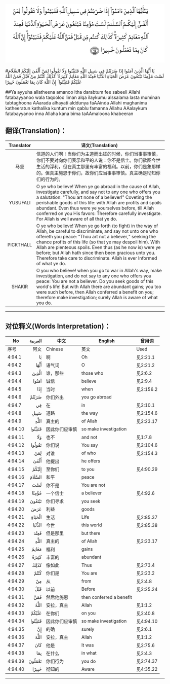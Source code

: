![004:094](images/004_094.gif)

#يَا أَيُّهَا الَّذِينَ آمَنُوا إِذَا ضَرَبْتُمْ فِي سَبِيلِ اللَّهِ فَتَبَيَّنُوا وَلَا تَقُولُوا لِمَنْ أَلْقَىٰ إِلَيْكُمُ السَّلَامَ لَسْتَ مُؤْمِنًا تَبْتَغُونَ عَرَضَ الْحَيَاةِ الدُّنْيَا فَعِنْدَ اللَّهِ مَغَانِمُ كَثِيرَةٌ ۚ كَذَٰلِكَ كُنْتُمْ مِنْ قَبْلُ فَمَنَّ اللَّهُ عَلَيْكُمْ فَتَبَيَّنُوا ۚ إِنَّ اللَّهَ كَانَ بِمَا تَعْمَلُونَ خَبِيرًا 

##Ya ayyuha allatheena amanoo itha darabtum fee sabeeli Allahi fatabayyanoo wala taqooloo liman alqa ilaykumu alssalama lasta muminan tabtaghoona AAarada alhayati alddunya faAAinda Allahi maghanimu katheeratun kathalika kuntum min qablu famanna Allahu AAalaykum fatabayyanoo inna Allaha kana bima taAAmaloona khabeeran 

## 翻译(Translation)：

| Translator | 译文(Translation)                                            |
| :--------: | ------------------------------------------------------------ |
|    马坚    | 信道的人们啊！当你们为主道而出征的时候，你们当事事审慎，你们不要对向你们表示和平的人说：你不是信士。你们欲图今世生活的浮利，但在真主那里有丰富的福利。以前，你们是象那样的。但真主施恩于你们，故你们应当事事审慎。真主确是彻知你们的行为的。 |
|  YUSUFALI  | O ye who believe! When ye go abroad in the cause of Allah, investigate carefully, and say not to any one who offers you a salutation: "Thou art none of a believer!" Coveting the perishable goods of this life: with Allah are profits and spoils abundant. Even thus were ye yourselves before, till Allah conferred on you His favors: Therefore carefully investigate. For Allah is well aware of all that ye do. |
| PICKTHALL  | O ye who believe! When ye go forth (to fight) in the way of Allah, be careful to discriminate, and say not unto one who offereth you peace: "Thou art not a believer," seeking the chance profits of this life (so that ye may despoil him). With Allah are plenteous spoils. Even thus (as he now is) were ye before; but Allah hath since then been gracious unto you. Therefore take care to discriminate. Allah is ever Informed of what ye do. |
|   SHAKIR   | O you who believe! when you go to war in Allah's way, make investigation, and do not say to any one who offers you peace: You are not a believer. Do you seek goods of this world's life! But with Allah there are abundant gains; you too were such before, then Allah conferred a benefit on you; therefore make investigation; surely Allah is aware of what you do. |

---

## 对位释义(Words Interpretation)：

| No   | العربية | 中文    | English | 曾用词 |
| ---- | ------: | ------- | ------- | ------ |
| 序号 |    阿文 | Chinese | 英文    | Used   |
| 4:94.1  | يَا      | 啊             | Oh                       | 见2:21.1  |
| 4:94.2  | أَيُّهَا    | 语气词         | O                        | 见2:21.2  |
| 4:94.3  | الَّذِينَ   | 谁，那些       | those who                | 见2:6.2   |
| 4:94.4  | آمَنُوا   | 诚信           | believe                  | 见2:9.4   |
| 4:94.5  | إِذَا     | 当时           | when                     | 见2:156.2 |
| 4:94.6  | ضَرَبْتُمْ   | 你们外出       | you go abroad            |           |
| 4:94.7  | فِي      | 在             | in                       | 见2:10.1  |
| 4:94.8  | سَبِيلِ    | 道路           | the way                  | 见2:154.6 |
| 4:94.9  | اللَّهِ    | 真主的         | of Allah                 | 见2:23.17 |
| 4:94.10 | فَتَبَيَّنُوا | 因此你们应审慎 | so make investigation    |           |
| 4:94.11 | وَلَا     | 也不           | and not                  | 见1:7.8   |
| 4:94.12 | تَقُولُوا  | 你们说         | You say                  | 见2:104.6 |
| 4:94.13 | لِمَنْ     | 对谁           | of who                   | 见2:154.3 |
| 4:94.14 | أَلْقَىٰ    | 他提出         | he offers                |           |
| 4:94.15 | إِلَيْكُمُ   | 至你们         | to you                   | 见4:90.29 |
| 4:94.16 | السَّلَامَ  | 和平           | peace                    |           |
| 4:94.17 | لَسْتَ     | 你不是         | You are not              |           |
| 4:94.18 | مُؤْمِنًا   | 一个信士       | a believer               | 见4:92.6  |
| 4:94.19 | تَبْتَغُونَ  | 你们寻求       | you seek                 |           |
| 4:94.20 | عَرَضَ     | 利益           | goods                    |           |
| 4:94.21 | الْحَيَاةِ  | 生活           | Life                     | 见2:85.37 |
| 4:94.22 | الدُّنْيَا  | 今世           | this world               | 见2:85.38 |
| 4:94.23 | فَعِنْدَ    | 但是那里       | but there                |           |
| 4:94.24 | اللَّهِ    | 真主的         | of Allah                 | 见2:23.17 |
| 4:94.25 | مَغَانِمُ   | 福利           | gains                    |           |
| 4:94.26 | كَثِيرَةٌ   | 丰富的         | abundant                 |           |
| 4:94.27 | كَذَٰلِكَ    | 像如此         | Thus                     | 见2:73.4  |
| 4:94.28 | كُنْتُمْ    | 你们是         | You are                  | 见2:23.2  |
| 4:94.29 | مِنْ      | 从             | from                     | 见2:4.8   |
| 4:94.30 | قَبْلُ     | 以前           | Before                   | 见2:25.24 |
| 4:94.31 | فَمَنَّ     | 然后他施恩     | then conferred a benefit |           |
| 4:94.32 | اللَّهُ    | 安拉，真主     | Allah                    | 见1:1.2   |
| 4:94.33 | عَلَيْكُمْ   | 在你们         | on you                   | 见2:40.8  |
| 4:94.34 | فَتَبَيَّنُوا | 因此你们应审慎 | so make investigation    | 见4:94.10 |
| 4:94.35 | إِنَّ      | 的确           | surely                   | 见2:6.1   |
| 4:94.36 | اللَّهَ    | 安拉，真主     | Allah                    | 见1:1.2   |
| 4:94.37 | كَانَ     | 他是           | It was                   | 见2:75.6  |
| 4:94.38 | بِمَا     | 在什么         | in what                  | 见2:4.3   |
| 4:94.39 | تَعْمَلُونَ  | 你们行为       | you do                   | 见2:74.37 |
| 4:94.40 | خَبِيرًا   | 彻知的         | Aware                    | 见4:35.22 |

---
